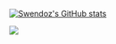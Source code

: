 
[![Swendoz's GitHub stats](https://github-readme-stats.vercel.app/api?username=Swendoz)](https://twitter.com/Swendoz)


<a href="https://github.com/anuraghazra/github-readme-stats">
  <img align="center" src="https://github-readme-stats.vercel.app/api/pin/?username=Swendoz&repo=github-readme-stats" />
</a>

<!--
**Swendoo/Swendoo** is a ✨ _special_ ✨ repository because its `README.md` (this file) appears on your GitHub profile.
### 👋 Hi there 
### 🌱 I’m currently learning C# and Java
### 📫 How to reach me: @Swendoz on Twitter
Here are some ideas to get you started:

<a href="https://github.com/anuraghazra/github-readme-stats">
  <img align="center" src="https://github-readme-stats.vercel.app/api/pin/?Swendoz=anuraghazra&repo=github-readme-stats" />
</a>
- 🔭 I’m currently working on ...
- 🌱 I’m currently learning ...
- 👯 I’m looking to collaborate on ...
- 🤔 I’m looking for help with ...
- 💬 Ask me about ...
- 📫 How to reach me: ...
- 😄 Pronouns: ...
- ⚡ Fun fact: ...
-->
